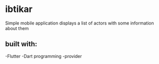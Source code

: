 # ibtikar

Simple mobile application displays a list of actors with some information about them
## built with:
-Flutter
-Dart programming
-provider
